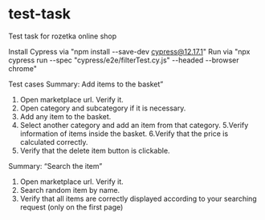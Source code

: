 # test-task
Test task for rozetka online shop

Install Cypress via "npm install --save-dev cypress@12.17.1"
Run via "npx cypress run --spec "cypress/e2e/filterTest.cy.js" --headed --browser chrome"

Test cases
Summary: Add items to the basket”
1. Open marketplace url. Verify it.
2. Open category and subcategory if it is necessary. 
3. Add any item to the basket.
4. Select another category and add an item from 
that category.
5.Verify information of items inside the basket.
6.Verify that the price is calculated correctly.
7. Verify that the delete item button is clickable.

Summary: “Search the item”
1. Open marketplace url. Verify it.
2. Search random item by name.
3. Verify that all items are correctly displayed according 
to your searching request (only on the first page)
